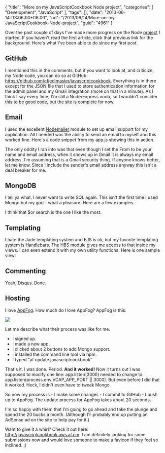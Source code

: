 {
	"title": "More on my JavaScriptCookbook Node project",
	"categories": [
		"Development",
		"JavaScript"
	],
	"tags": [],
	"date": "2013-06-14T13:06:00+06:00",
	"url": "/2013/06/14/More-on-my-JavaScriptCookbook-Node-project",
	"guid": "4961"
}

Over the past couple of days I've made more progress on the Node <a href="http://www.raymondcamden.com/index.cfm/2013/6/10/New-Project-JavaScript-Cookbook">project</a> I started. If you haven't read the first article, click that previous link for the background. Here's what I've been able to do since my first post.
<!--more-->
<h2>GitHub</h2>
I mentioned this in the comments, but if you want to look at, and criticize, my Node code, you can do so at GitHub: <a href="https://github.com/cfjedimaster/javascriptcookbook">https://github.com/cfjedimaster/javascriptcookbook</a>. Everything is in there except for the JSON file that I used to store authentication information for the admin panel and my Gmail integration (more on that in a minute). As I think I say every time, I'm still a Node/Express noob, so I wouldn't consider this to be good code, but the site is complete for now.

<h2>Email</h2>
I used the excellent <a href="https://github.com/andris9/Nodemailer">Nodemailer</a> module to set up email support for my application. All I needed was the ability to send an email to myself and this worked fine. Here's a code snippet from my app.js showing this in action.

<script src="https://gist.github.com/cfjedimaster/5783361.js"></script>

The only oddity I ran into was that even though I set the From to be your name and email address, when it shows up in Gmail it is always my email address. I'm assuming that is a Gmail security thing. If anyone knows better, let me know. Since I include the sender's email address anyway this isn't a deal breaker for me.

<h2>MongoDB</h2>
I tell ya what. I never want to write SQL again. This isn't the first time I used Mongo but my god - what a pleasure. Here are a few examples.

<script src="https://gist.github.com/cfjedimaster/5783384.js"></script>

I think that $or search is the one I like the most. 

<h2>Templating</h2>
I hate the Jade templating system and EJS is ok, but my favorite templating system is Handlebars. The <a href="https://github.com/donpark/hbs">HBS</a> module gives me access to that inside my views. I can even extend it with my own utility functions. Here is one sample view:

<script src="https://gist.github.com/cfjedimaster/5783402.js"></script>

<h2>Commenting</h2>

Yeah, <a href="http://www.disqus.com">Disqus</a>. Done.

<h2>Hosting</h2>

I love <a href="https://www.appfog.com/">AppFog</a>. How much do I love AppFog? AppFog is this:

<img src="http://static.raymondcamden.com/images/bobapony1.jpg" />

Let me describe what their process was like for me. 

<ul>
<li>I signed up.
<li>I made a new app.
<li>I clicked about 2 buttons to add Mongo support.
<li>I installed the command line tool via npm.
<li>I typed "af update javascriptcookbook"
</ul>

That's it. I was done. Period. <strong>And it worked!</strong> Now it turns out I was supposed to modify one line: app.listen(3000) needed to change to app.listen(process.env.VCAP_APP_PORT || 3000). But even before I did that it worked. Heck, I didn't even have to tweak Mongo. 

So now my process is - I make some changes - I commit to GitHub - I push up to AppFog. The update process for AppFog takes about 20 seconds. 

I'm so happy with them that I'm going to go ahead and take the plunge and spend the 20 bucks a month. (Although I'll probably end up putting an AdSense ad on the site to help pay for it.)

Want to give it a whirl? Check it out here: <a href="http://javascriptcookbook.aws.af.cm">http://javascriptcookbook.aws.af.cm</a>. I am definitely looking for some submissions now and would love someone to make a favicon if they feel so inclined. ;)